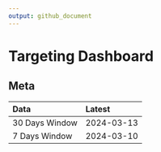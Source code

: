 ```yaml
---
output: github_document
---
```


# Targeting Dashboard



## Meta


|Data           |Latest     |
|:--------------|:----------|
|30 Days Window |2024-03-13 |
|7 Days Window  |2024-03-10 |
